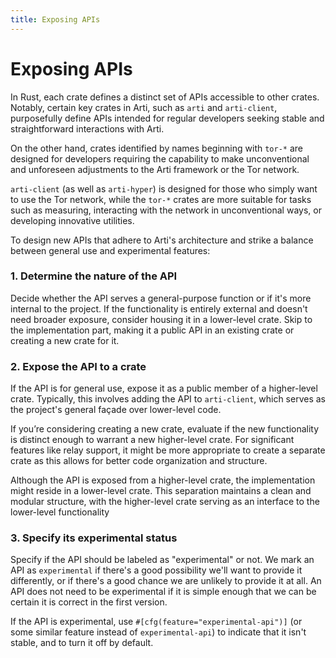 ```yaml
---
title: Exposing APIs
---
```


# Exposing APIs

In Rust, each crate defines a distinct set of APIs accessible to other crates. Notably, certain key crates in Arti, such as `arti` and `arti-client`, purposefully define APIs intended for regular developers seeking stable and straightforward interactions with Arti. 

On the other hand, crates identified by names beginning with `tor-*` are designed for developers requiring the capability to make unconventional and unforeseen adjustments to the Arti framework or the Tor network. 

`arti-client` (as well as `arti-hyper`) is designed for those who simply want to use the Tor network, while the `tor-*` crates are more suitable for tasks such as measuring, interacting with the network in unconventional ways, or developing innovative utilities.

To design new APIs that adhere to Arti's architecture and strike a balance between general use and experimental features:

### 1. Determine the nature of the API

Decide whether the API serves a general-purpose function or if it's more internal to the project. If the functionality is entirely external and doesn't need broader exposure, consider housing it in a lower-level crate. Skip to the implementation part, making it a public API in an existing crate or creating a new crate for it.
    
### 2. Expose the API to a crate

If the API is for general use, expose it as a public member of a higher-level crate. Typically, this involves adding the API to `arti-client`, which serves as the project's general façade over lower-level code.
    
If you’re considering creating a new crate, evaluate if the new functionality is distinct enough to warrant a new higher-level crate. For significant features like relay support, it might be more appropriate to create a separate crate as this allows for better code organization and structure.
    
Although the API is exposed from a higher-level crate, the implementation might reside in a lower-level crate. This separation maintains a clean and modular structure, with the higher-level crate serving as an interface to the lower-level functionality
    
### 3. Specify its experimental status
    
Specify if the API should be labeled as "experimental" or not. We mark an API as `experimental` if there's a good possibility we'll want to provide it differently, or if there's a good chance we are unlikely to provide it at all. An API does not need to be experimental if it is simple enough that we can be certain it is correct in the first version.
    
If the API is experimental, use `#[cfg(feature="experimental-api")]` (or some similar feature instead of `experimental-api`) to indicate that it isn't stable, and to turn it off by default.
